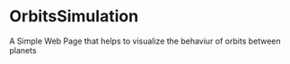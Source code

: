# OrbitsSimulation
A Simple Web Page that helps to visualize the behaviur of orbits between planets 
